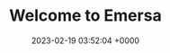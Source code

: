 ---
layout: blogindex
permalink: /blog/index.html
title:  "Welcome to Emersa"
date:   2023-02-19 03:52:04 +0000
categories: jekyll update
---